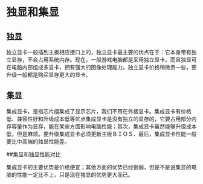 # 独显和集显

## 独显

​       独立显卡一般插到主板相应接口上的，独立显卡最主要的优点在于：它本身带有独立显存，不会占用系统内存。现在，一般游戏电脑都是采用独立显卡。而且独显可在电脑内部组成多显卡，拥有强大的图像处理能力。独立显卡价格稍微贵一些，要升级一般都是购买显存更大的显卡。 

## 集显

​        集成显卡，是指芯片组集成了显示芯片，我们不用在外接显卡。集成显卡有价格低、兼容性好和升级成本低等优点集成显卡是没有独立的显存的，它要占用部分内存容量作为显存，能在某些方面影响电脑性能；其次，集成显卡虽然能够升级成本低，但是麻烦。要升级集成显卡必须更新主板ＢＩＯＳ．最后，集成显卡性能一般要比中高端的独显性能差。

##集显和独显性能对比

​        集成显卡的主要优势是价格便宜；其他方面的优势已经很弱，但是不是说集显的电脑的性能一定比不上，只是现在独显的优势更大而已。